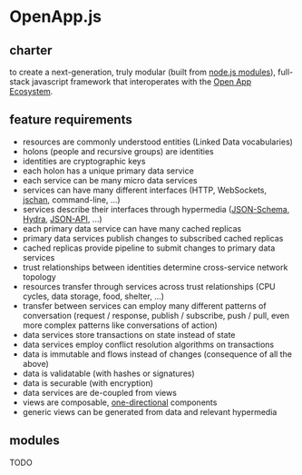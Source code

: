 # OpenApp.js

## charter

to create a next-generation, truly modular (built from [node.js modules](http://npmjs.org)), full-stack javascript framework that interoperates with the [Open App Ecosystem](https://github.com/open-app/core).

## feature requirements

- resources are commonly understood entities (Linked Data vocabularies)
- holons (people and recursive groups) are identities
- identities are cryptographic keys
- each holon has a unique primary data service
- each service can be many micro data services
- services can have many different interfaces (HTTP, WebSockets, [jschan](https://github.com/GraftJS/jschan), command-line, ...)
- services describe their interfaces through hypermedia ([JSON-Schema](http://json-schema.org/), [Hydra](http://www.hydra-cg.com/), [JSON-API](http://jsonapi.org/), ...)
- each primary data service can have many cached replicas
- primary data services publish changes to subscribed cached replicas
- cached replicas provide pipeline to submit changes to primary data services
- trust relationships between identities determine cross-service network topology
- resources transfer through services across trust relationships (CPU cycles, data storage, food, shelter, ...)
- transfer between services can employ many different patterns of conversation (request / response, publish / subscribe, push / pull, even more complex patterns like conversations of action)
- data services store transactions on state instead of state
- data services employ conflict resolution algorithms on transactions
- data is immutable and flows instead of changes (consequence of all the above)
- data is validatable (with hashes or signatures)
- data is securable (with encryption)
- data services are de-coupled from views
- views are composable, [one-directional](https://raynos.github.io/forwardjs2014-talk/) components
- generic views can be generated from data and relevant hypermedia

## modules

TODO
